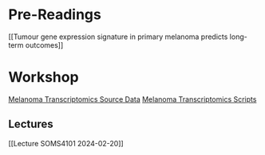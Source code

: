 
# Pre-Readings

[[Tumour gene expression signature in primary melanoma predicts long-term outcomes]]

# Workshop

[Melanoma Transcriptomics Source Data](https://github.com/Manikgarg/MelanomaTranscriptomics/tree/master/Source_Data)
[Melanoma Transcriptomics Scripts](https://github.com/Manikgarg/MelanomaTranscriptomics/tree/master/scripts)

## Lectures

[[Lecture SOMS4101 2024-02-20]]
